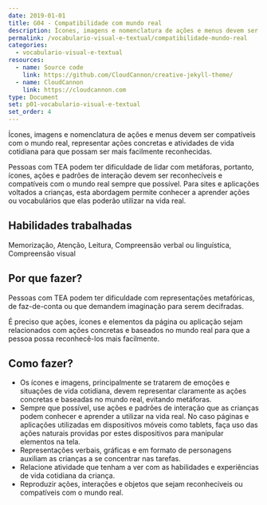 ```yaml
---
date: 2019-01-01
title: G04 - Compatibilidade com mundo real
description: Ícones, imagens e nomenclatura de ações e menus devem ser compatíveis com o mundo real, representar ações concretas e atividades de vida cotidiana para que possam ser mais facilmente reconhecidas.
permalink: /vocabulario-visual-e-textual/compatibilidade-mundo-real
categories:
  - vocabulario-visual-e-textual
resources:
  - name: Source code
    link: https://github.com/CloudCannon/creative-jekyll-theme/
  - name: CloudCannon
    link: https://cloudcannon.com
type: Document
set: p01-vocabulario-visual-e-textual
set_order: 4
---
```


Ícones, imagens e nomenclatura de ações e menus devem ser compatíveis com o mundo real, representar ações concretas e atividades de vida cotidiana para que possam ser mais facilmente reconhecidas.

Pessoas com TEA podem ter dificuldade de lidar com metáforas, portanto, ícones, ações e padrões de interação devem ser reconhecíveis e compatíveis com o mundo real sempre que possível. Para sites e aplicações voltados a crianças, esta abordagem permite conhecer a aprender ações ou vocabulários que elas poderão utilizar na vida real.

## Habilidades trabalhadas

Memorização, Atenção, Leitura, Compreensão verbal ou linguística, Compreensão visual

## Por que fazer?

Pessoas com TEA podem ter dificuldade com representações metafóricas, de faz-de-conta ou que demandem imaginação para serem decifradas. 

É preciso que ações, ícones e elementos da página ou aplicação sejam relacionados com ações concretas e baseados no mundo real para que a pessoa possa reconhecê-los mais facilmente.

## Como fazer?

- Os ícones e imagens, principalmente se tratarem de emoções e situações de vida cotidiana, devem representar claramente as ações concretas e baseadas no mundo real, evitando metáforas.
- Sempre que possível, use ações e padrões de interação que as crianças podem conhecer e aprender a utilizar na vida real. No caso páginas e aplicações utilizadas em dispositivos móveis como tablets, faça uso das ações naturais providas por estes dispositivos para manipular elementos na tela.
- Representações verbais, gráficas e em formato de personagens auxiliam as crianças a se concentrar nas tarefas.
- Relacione atividade que tenham a ver com as habilidades e experiências de vida cotidiana da criança.
- Reproduzir ações, interações e objetos que sejam reconhecíveis ou compatíveis com o mundo real.